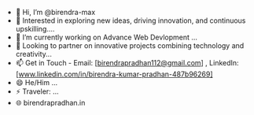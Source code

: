 - 👋 Hi, I’m @birendra-max
- 👀 Interested in exploring new ideas, driving innovation, and continuous upskilling....
- 🌱 I’m currently working on Advance Web Devlopment ...
- 💞️ Looking to partner on innovative projects combining technology and creativity...
- 📫 Get in Touch - Email: [birendrapradhan112@gmail.com] , LinkedIn: [www.linkedin.com/in/birendra-kumar-pradhan-487b96269]
- 😄 He/Him ...
- ⚡ Traveler: ...
- 🌐 birendrapradhan.in

<!---
birendra-max/birendra-max is a ✨ special ✨ repository because its `README.md` (this file) appears on your GitHub profile.
You can click the Preview link to take a look at your changes.
--->
